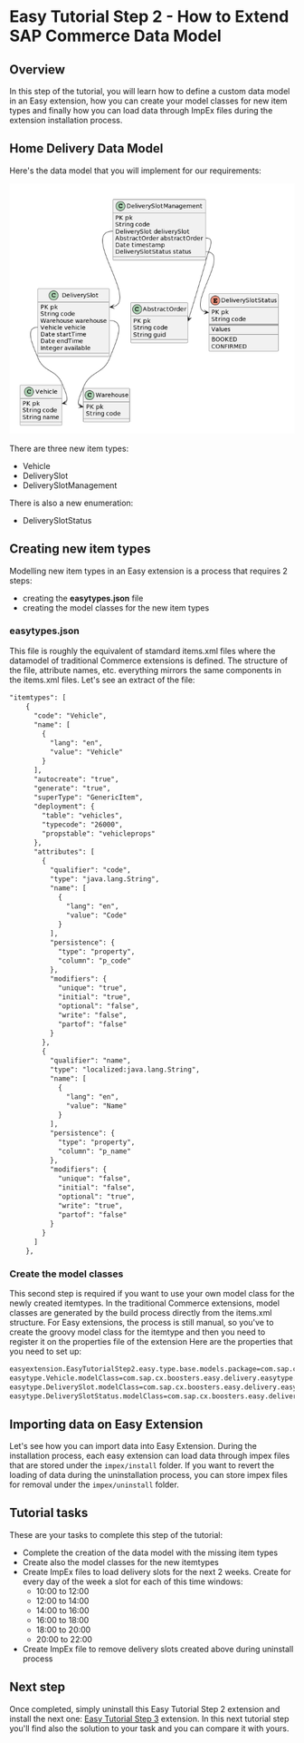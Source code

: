 # Easy Tutorial Step 2 - How to Extend SAP Commerce Data Model

## Overview
In this step of the tutorial, you will learn how to define a custom data model in an Easy extension, how you can create your model classes for new item types and finally how you can load data through ImpEx files during the extension installation process.

## Home Delivery Data Model
Here's the data model that you will implement for our requirements:

![img.png](./images/img.png)

There are three new item types:
- Vehicle
- DeliverySlot
- DeliverySlotManagement

There is also a new enumeration:
- DeliverySlotStatus

## Creating new item types
Modelling new item types in an Easy extension is a process that requires 2 steps:
- creating the **easytypes.json** file
- creating the model classes for the new item types

### easytypes.json
This file is roughly the equivalent of stamdard items.xml files where the datamodel of traditional Commerce extensions is defined. The structure of the file, attribute names, etc. everything mirrors the same components in the items.xml files.
Let's see an extract of the file:
```
"itemtypes": [
    {
      "code": "Vehicle",
      "name": [
        {
          "lang": "en",
          "value": "Vehicle"
        }
      ],
      "autocreate": "true",
      "generate": "true",
      "superType": "GenericItem",
      "deployment": {
        "table": "vehicles",
        "typecode": "26000",
        "propstable": "vehicleprops"
      },
      "attributes": [
        {
          "qualifier": "code",
          "type": "java.lang.String",
          "name": [
            {
              "lang": "en",
              "value": "Code"
            }
          ],
          "persistence": {
            "type": "property",
            "column": "p_code"
          },
          "modifiers": {
            "unique": "true",
            "initial": "true",
            "optional": "false",
            "write": "false",
            "partof": "false"
          }
        },
        {
          "qualifier": "name",
          "type": "localized:java.lang.String",
          "name": [
            {
              "lang": "en",
              "value": "Name"
            }
          ],
          "persistence": {
            "type": "property",
            "column": "p_name"
          },
          "modifiers": {
            "unique": "false",
            "initial": "false",
            "optional": "true",
            "write": "true",
            "partof": "false"
          }
        }
      ]
    },
```

### Create the model classes
This second step is required if you want to use your own model class for the newly created itemtypes. In the traditional Commerce extensions, model classes are generated by the build process directly from the items.xml structure.
For Easy extensions, the process is still manual, so you've to create the groovy model class for the itemtype and then you need to register it on the properties file of the extension
Here are the properties that you need to set up:
```
easyextension.EasyTutorialStep2.easy.type.base.models.package=com.sap.cx.boosters.easy.delivery.easytype
easytype.Vehicle.modelClass=com.sap.cx.boosters.easy.delivery.easytype.model.VehicleModel
easytype.DeliverySlot.modelClass=com.sap.cx.boosters.easy.delivery.easytype.model.DeliverySlotModel
easytype.DeliverySlotStatus.modelClass=com.sap.cx.boosters.easy.delivery.easytype.enums.DeliverySlotStatus
```
## Importing data on Easy Extension
Let's see how you can import data into Easy Extension.
During the installation process, each easy extension can load data through impex files that are stored under the `impex/install` folder.
If you want to revert the loading of data during the uninstallation process, you can store impex files for removal under the `impex/uninstall` folder.

## Tutorial tasks
These are your tasks to complete this step of the tutorial:
- Complete the creation of the data model with the missing item types
- Create also the model classes for the new itemtypes
- Create ImpEx files to load delivery slots for the next 2 weeks. Create for every day of the week a slot for each of this time windows:
  - 10:00 to 12:00
  - 12:00 to 14:00
  - 14:00 to 16:00
  - 16:00 to 18:00
  - 18:00 to 20:00
  - 20:00 to 22:00
- Create ImpEx file to remove delivery slots created above during uninstall process

## Next step
Once completed, simply uninstall this Easy Tutorial Step 2 extension and install the next one: [Easy Tutorial Step 3](../easy-tutorial-step3/README.md) extension. In this next tutorial step you'll find also the solution to your task and you can compare it with yours.

